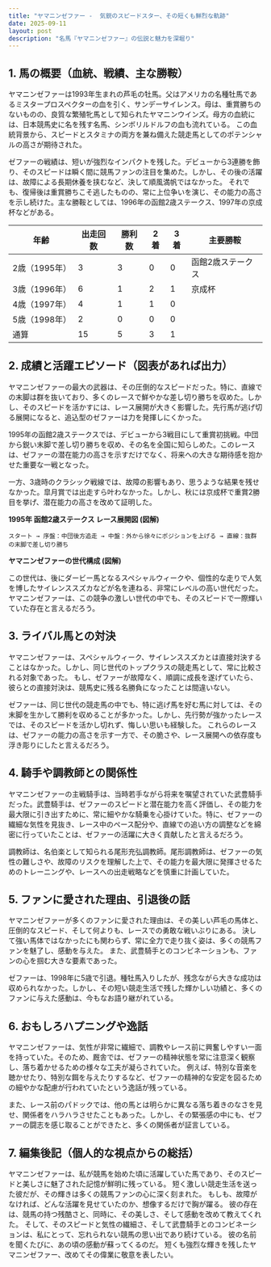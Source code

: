 ```yaml
---
title: "ヤマニンゼファー -  気鋭のスピードスター、その短くも鮮烈な軌跡"
date: 2025-09-11
layout: post
description: "名馬『ヤマニンゼファー』の伝説と魅力を深堀り"
---
```


## 1. 馬の概要（血統、戦績、主な勝鞍）

ヤマニンゼファーは1993年生まれの芦毛の牡馬。父はアメリカの名種牡馬であるミスタープロスペクターの血を引く、サンデーサイレンス。母は、重賞勝ちのないものの、良質な繁殖牝馬として知られたヤマニンウインズ。母方の血統には、日本競馬史に名を残す名馬、シンボリルドルフの血も流れている。  この血統背景から、スピードとスタミナの両方を兼ね備えた競走馬としてのポテンシャルの高さが期待された。

ゼファーの戦績は、短いが強烈なインパクトを残した。デビューから3連勝を飾り、そのスピードは瞬く間に競馬ファンの注目を集めた。しかし、その後の活躍は、故障による長期休養を挟むなど、決して順風満帆ではなかった。  それでも、復帰後は重賞勝ちこそ逃したものの、常に上位争いを演じ、その能力の高さを示し続けた。主な勝鞍としては、1996年の函館2歳ステークス、1997年の京成杯などがある。

| 年齢 | 出走回数 | 勝利数 | 2着 | 3着 | 主要勝鞍 |
|---|---|---|---|---|---|
| 2歳（1995年） | 3 | 3 | 0 | 0 | 函館2歳ステークス |
| 3歳（1996年） | 6 | 1 | 2 | 1 | 京成杯 |
| 4歳（1997年） | 4 | 1 | 1 | 0 |  |
| 5歳（1998年） | 2 | 0 | 0 | 0 |  |
| 通算 | 15 | 5 | 3 | 1 |  |


## 2. 成績と活躍エピソード（図表があれば出力）

ヤマニンゼファーの最大の武器は、その圧倒的なスピードだった。特に、直線での末脚は群を抜いており、多くのレースで鮮やかな差し切り勝ちを収めた。しかし、そのスピードを活かすには、レース展開が大きく影響した。先行馬が逃げ切る展開になると、追込型のゼファーは力を発揮しにくかった。

1995年の函館2歳ステークスでは、デビューから3戦目にして重賞初挑戦。中団から鋭い末脚で差し切り勝ちを収め、その名を全国に知らしめた。このレースは、ゼファーの潜在能力の高さを示すだけでなく、将来への大きな期待感を抱かせた重要な一戦となった。

一方、3歳時のクラシック戦線では、故障の影響もあり、思うような結果を残せなかった。皐月賞では出走すら叶わなかった。しかし、秋には京成杯で重賞2勝目を挙げ、潜在能力の高さを改めて証明した。

**1995年 函館2歳ステークス レース展開図 (図解)**

```
スタート → 序盤：中団後方追走 → 中盤：外から徐々にポジションを上げる → 直線：抜群の末脚で差し切り勝ち
```

**ヤマニンゼファーの世代構成 (図解)**

この世代は、後にダービー馬となるスペシャルウィークや、個性的な走りで人気を博したサイレンススズカなどが名を連ねる、非常にレベルの高い世代だった。ヤマニンゼファーは、この競争の激しい世代の中でも、そのスピードで一際輝いていた存在と言えるだろう。


## 3. ライバル馬との対決

ヤマニンゼファーは、スペシャルウィーク、サイレンススズカとは直接対決することはなかった。しかし、同じ世代のトップクラスの競走馬として、常に比較される対象であった。  もし、ゼファーが故障なく、順調に成長を遂げていたら、彼らとの直接対決は、競馬史に残る名勝負になったことは間違いない。

ゼファーは、同じ世代の競走馬の中でも、特に逃げ馬を好む馬に対しては、その末脚を生かして勝利を収めることが多かった。しかし、先行勢が強かったレースでは、そのスピードを活かし切れず、悔しい思いも経験した。  これらのレースは、ゼファーの能力の高さを示す一方で、その脆さや、レース展開への依存度も浮き彫りにしたと言えるだろう。


## 4. 騎手や調教師との関係性

ヤマニンゼファーの主戦騎手は、当時若手ながら将来を嘱望されていた武豊騎手だった。武豊騎手は、ゼファーのスピードと潜在能力を高く評価し、その能力を最大限に引き出すために、常に細やかな騎乗を心掛けていた。特に、ゼファーの繊細な気性を見抜き、レース中のペース配分や、直線での追い方の調整などを綿密に行っていたことは、ゼファーの活躍に大きく貢献したと言えるだろう。

調教師は、名伯楽として知られる尾形充弘調教師。尾形調教師は、ゼファーの気性の難しさや、故障のリスクを理解した上で、その能力を最大限に発揮させるためのトレーニングや、レースへの出走戦略などを慎重に計画していた。


## 5. ファンに愛された理由、引退後の話

ヤマニンゼファーが多くのファンに愛された理由は、その美しい芦毛の馬体と、圧倒的なスピード、そして何よりも、レースでの勇敢な戦いぶりにある。  決して強い馬体ではなかったにも関わらず、常に全力で走り抜く姿は、多くの競馬ファンを魅了し、感動を与えた。  また、武豊騎手とのコンビネーションも、ファンの心を掴む大きな要素であった。

ゼファーは、1998年に5歳で引退。種牡馬入りしたが、残念ながら大きな成功は収められなかった。しかし、その短い競走生活で残した輝かしい功績と、多くのファンに与えた感動は、今もなお語り継がれている。


## 6. おもしろハプニングや逸話

ヤマニンゼファーは、気性が非常に繊細で、調教やレース前に興奮しやすい一面を持っていた。そのため、厩舎では、ゼファーの精神状態を常に注意深く観察し、落ち着かせるための様々な工夫が凝らされていた。  例えば、特別な音楽を聴かせたり、特別な餌を与えたりするなど、ゼファーの精神的な安定を図るための細やかな配慮が行われていたという逸話が残っている。

また、レース前のパドックでは、他の馬とは明らかに異なる落ち着きのなさを見せ、関係者をハラハラさせたこともあった。しかし、その緊張感の中にも、ゼファーの闘志を感じ取ることができたと、多くの関係者が証言している。


## 7. 編集後記（個人的な視点からの総括）

ヤマニンゼファーは、私が競馬を始めた頃に活躍していた馬であり、そのスピードと美しさに魅了された記憶が鮮明に残っている。  短く激しい競走生活を送った彼だが、その輝きは多くの競馬ファンの心に深く刻まれた。  もしも、故障がなければ、どんな活躍を見せていたのか、想像するだけで胸が躍る。  彼の存在は、競馬の持つ残酷さと、同時に、その美しさ、そして感動を改めて教えてくれた。  そして、そのスピードと気性の繊細さ、そして武豊騎手とのコンビネーションは、私にとって、忘れられない競馬の思い出であり続けている。  彼の名前を聞くたびに、あの頃の感動が蘇ってくるのだ。  短くも強烈な輝きを残したヤマニンゼファー、改めてその偉業に敬意を表したい。
